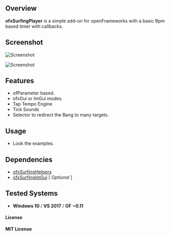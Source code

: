## Overview
**ofxSurfingPlayer** is a simple add-on for openFrameworks with a basic Bpm based timer with callbacks.

## Screenshot
![Screenshot](Capture1.PNG?raw=true "ofxGui")  

![Screenshot](Capture2.PNG?raw=true "ImGui")  

## Features
- ofParameter based. 
- ofxGui or ImGui modes.  
- Tap Tempo Engine  
- Tick Sounds
- Selector to redirect the Bang to many targets.

## Usage
- Look the examples.

## Dependencies
* [ofxSurfingHelpers](https://github.com/moebiussurfing/ofxSurfingHelpers)  
* [ofxSurfingImGui](https://github.com/moebiussurfing/ofxSurfingImGui)  [ _Optional_ ]

## Tested Systems
* **Windows 10** / **VS 2017** / **OF ~0.11**

#### License
**MIT License**